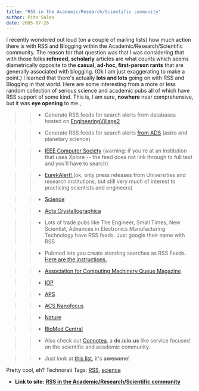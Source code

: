 ```yaml
---
title: "RSS in the Academic/Research/Scientific community"
author: Pito Salas
date: 2005-07-26
---
```


I recently wondered out loud (on a couple of mailing lists) how much action
there is with RSS and Blogging within the Academic/Research/Scientific
community.  The reason for that question was that I was considering that with
those folks **refereed, scholarly** articles are what counts which seems
diametrically opposite to the **casual, ad-hoc, first-person rants** that are
generally associated with blogging. (Ok I am just exaggerating to make a
point.) I learned that there's actually **lots and lots** going on with RSS
and Blogging in that world. Here are some interesting from a more or less
random collection of serious science and academic pubs all of which have RSS
support of some kind. This is, I am sure, **nowhere** near comprehensive, but
it was **eye opening** to me.,

>>

>>   * Generate RSS feeds for search alerts from databases hosted on
[EngineeringVillage2](<http://www.engineeringvillage2.org>)

>>   * Generate RSS feeds for search alerts [from
ADS](<http://adswww.harvard.edu/index.html>) (astro and planetary science)

>>   * [IEEE Computer
Society](<http://www.computer.org/portal/cms_docs_cs/csdl/jsp/rss/index.jsp?content=yes>)
(warning: if you're at an institution that uses Xplore -- the feed does not
link through to full text and you'll have to search)

>>   * [EurekAlert! ](<http://www.eurekalert.org/rss.php>)(ok, only press
releases from Universities and research institutions, but still very much of
interest to practicing scientists and engineers)

>>   * [Science](<http://www.sciencemag.org/rss/index.shtml>)

>>   * [Acta Crystallographica](<http://journals.iucr.org/services/rss.html>)

>>   * Lots of trade pubs like The Engineer, Small Times, New Scientist,
Advances in Electronics Manufacturing Technology have RSS feeds. Just google
their name with RSS

>>   * Pubmed lets you create standing searches as RSS Feeds. [Here are the
instructions.](<http://www.nlm.nih.gov/pubs/techbull/mj05/mj05_rss.html>)

>>   * [Association for Computing Machinery Queue
Magazine](<http://acmqueue.com/rss.rdf>)

>>   * [IOP](<http://syndication.iop.org/index.cfm?site>)

>>   * [APS](<http://feeds.aps.org/>)

>>   * [ACS Nanofocus](<http://pubs.acs.org/cen/nanofocus/>)

>>   * [Nature](<http://www.nature.com/nature/newsfeeds.html>)

>>   * [BioMed Central](<http://www.biomedcentral.com/info/about/rss>)

>>   * Also check out [Connotea](<http://www.connotea.org/>), a **de.icio.us**
like service focused on the scientific and academic community.

>>   * Just look at [this
list](<http://library.usask.ca/ejournals/rss_feeds.php?letter=A>), it's
**awesome**!

>>

Pretty cool, eh? Technorati Tags: [RSS](<http://technorati.com/tag/RSS>),
[science](<http://technorati.com/tag/science>)


* **Link to site:** **[RSS in the Academic/Research/Scientific community](None)**
